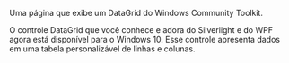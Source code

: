 ﻿Uma página que exibe um DataGrid do Windows Community Toolkit.

O controle DataGrid que você conhece e adora do Silverlight e do WPF agora está disponível para o Windows 10. Esse controle apresenta dados em uma tabela personalizável de linhas e colunas.
